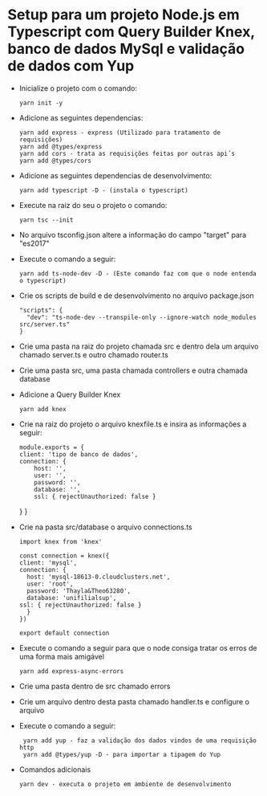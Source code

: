 # Setup para um projeto Node.js em Typescript com Query Builder Knex, banco de dados MySql e validação de dados com Yup

- Inicialize o projeto com o comando:

      yarn init -y
      
- Adicione as seguintes dependencias:

      yarn add express - express (Utilizado para tratamento de requisições)
      yarn add @types/express
      yarn add cors - trata as requisições feitas por outras api´s
      yarn add @types/cors
     
- Adicione as seguintes dependencias de desenvolvimento:

      yarn add typescript -D - (instala o typescript)
      
- Execute na raiz do seu o projeto o comando:

      yarn tsc --init
      
- No arquivo tsconfig.json altere a informação do campo "target" para "es2017" 
- Execute o comando a seguir:

      yarn add ts-node-dev -D - (Este comando faz com que o node entenda o typescript) 

- Crie os scripts de build e de desenvolvimento no arquivo package.json

      "scripts": {
        "dev": "ts-node-dev --transpile-only --ignore-watch node_modules src/server.ts"
      }
     
- Crie uma pasta na raiz do projeto chamada src e dentro dela um arquivo chamado server.ts e outro chamado router.ts
- Crie uma pasta src, uma pasta chamada controllers e outra chamada database
- Adicione a Query Builder Knex

      yarn add knex
      
- Crie na raiz do projeto o arquivo knexfile.ts e insira as informações a seguir:

      module.exports = {
      client: 'tipo de banco de dados',
      connection: {
          host: '',
          user: '',
          password: '',
          database: '',
          ssl: { rejectUnauthorized: false }
  }
}

- Crie na pasta src/database o arquivo connections.ts

      import knex from 'knex'

      const connection = knex({
      client: 'mysql',
      connection: {
        host: 'mysql-18613-0.cloudclusters.net',
        user: 'root',
        password: 'Thayla&Theo63280',
        database: 'unifilialsup',
      ssl: { rejectUnauthorized: false }
        }
      })

      export default connection
      
- Execute o comando a seguir para que o node consiga tratar os erros de uma forma mais amigável

      yarn add express-async-errors
      
- Crie uma pasta dentro de src chamado errors
- Crie um arquivo dentro desta pasta chamado handler.ts e configure o arquivo
- Execute o comando a seguir:
       
       yarn add yup - faz a validação dos dados vindos de uma requisição http
       yarn add @types/yup -D - para importar a tipagem do Yup
      
- Comandos adicionais

      yarn dev - executa o projeto em ambiente de desenvolvimento
      
